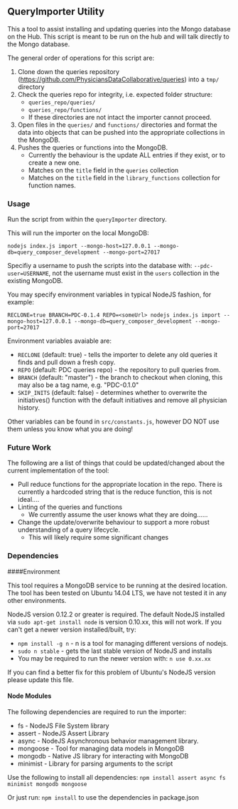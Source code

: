 ## QueryImporter Utility

This a tool to assist installing and updating queries into the Mongo database on the Hub. This script is meant to be run on the hub and will talk directly to the Mongo database. 

The general order of operations for this script are: 

1. Clone down the queries repository (https://github.com/PhysiciansDataCollaborative/queries) into a `tmp/` directory
2. Check the queries repo for integrity, i.e. expected folder structure:
    - `queries_repo/queries/` 
    - `queries_repo/functions/`
    - If these directories are not intact the importer cannot proceed. 
3. Open files in the `queries/` and `functions/` directories and format the data into objects that can be pushed into the appropriate collections in the MongoDB.
4. Pushes the queries or functions into the MongoDB.
    - Currently the behaviour is the update ALL entries if they exist, or to create a new one. 
    - Matches on the `title` field in the `queries` collection
    - Matches on the `title` field in the `library_functions` collection for function names.


### Usage

Run the script from within the `queryImporter` directory.

This will run the importer on the local MongoDB: 

`nodejs index.js import --mongo-host=127.0.0.1 --mongo-db=query_composer_development --mongo-port=27017`

Specifiy a username to push the scripts into the database with: `--pdc-user=USERNAME`, not the username must exist in the `users` collection in the existing MongoDB. 

You may specify environment variables in typical NodeJS fashion, for example: 
 
 `RECLONE=true BRANCH=PDC-0.1.4 REPO=<someUrl> nodejs index.js import --mongo-host=127.0.0.1 --mongo-db=query_composer_development --mongo-port=27017` 
 
 Environment variables avaiable are: 
 
 * `RECLONE` (default: true) - tells the importer to delete any old queries it finds and pull down a fresh copy. 
 * `REPO` (default: PDC queries repo) - the repository to pull queries from.
 * `BRANCH` (default: "master") - the branch to checkout when cloning, this may also be a tag name, e.g. "PDC-0.1.0"
 * `SKIP_INITS` (default: false) - determines whether to overwrite the initiatives() function with the default initiatives and remove all physician history.
 
 Other variables can be found in `src/constants.js`, however DO NOT use them unless you know what you are doing!


### Future Work

The following are a list of things that could be updated/changed about the current implementation of the tool: 

* Pull reduce functions for the appropriate location in the repo. There is currently a hardcoded string that is the reduce function, this is not ideal....
* Linting of the queries and functions 
    - We currently assume the user knows what they are doing......
* Change the update/overwrite behaviour to support a more robust understanding of a query lifecycle. 
    - This will likely require some significant changes

### Dependencies

####Environment

This tool requires a MongoDB service to be running at the desired location. The tool has been tested on Ubuntu 14.04 LTS, we have not tested it in any other environments.

NodeJS version 0.12.2 or greater is required. The default NodeJS installed via `sudo apt-get install node` is version 0.10.xx, this will not work. If you can't get a newer version installed/built, try: 

* `npm install -g n`  - n is a tool for managing different versions of nodejs. 
* `sudo n stable` - gets the last stable version of NodeJS and installs
* You may be required to run the newer version with: `n use 0.xx.xx`

If you can find a better fix for this problem of Ubuntu's NodeJS version please update this file. 

#### Node Modules
The following dependencies are required to run the importer: 

* fs - NodeJS File System library
* assert - NodeJS Assert Library
* async - NodeJS Asynchronous behavior management library. 
* mongoose - Tool for managing data models in MongoDB
* mongodb - Native JS library for interacting with MongoDB
* minimist - Library for parsing arguments to the script

Use the following to install all dependencies: `npm install assert async fs minimist mongodb mongoose` 

Or just run: `npm install` to use the dependencies in package.json

